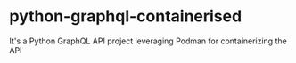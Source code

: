 # python-graphql-containerised
It's a Python GraphQL API project leveraging Podman for containerizing the API
